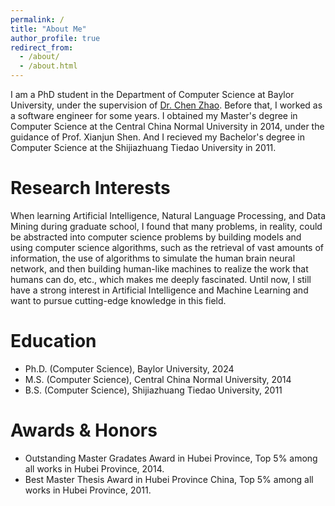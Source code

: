 ```yaml
---
permalink: /
title: "About Me"
author_profile: true
redirect_from: 
  - /about/
  - /about.html
---
```


I am a PhD student in the Department of Computer Science at Baylor University, under the supervision of [Dr. Chen Zhao](https://charliezhaoyinpeng.github.io/homepage/). Before that, I worked as a software engineer for some years. I obtained my Master's degree in Computer Science at the Central China Normal University in 2014, under the guidance of Prof. Xianjun Shen. And I recieved my Bachelor's degree in Computer Science at the Shijiazhuang Tiedao University in 2011. 

Research Interests
======
When learning Artificial Intelligence, Natural Language Processing, and Data Mining during graduate school, I found that many problems, in reality, could be abstracted into computer science problems by building models and using computer science algorithms, such as the retrieval of vast amounts of information, the use of algorithms to simulate the human brain neural network, and then building human-like machines to realize the work that humans can do, etc., which makes me deeply fascinated. Until now, I still have a strong interest in Artificial Intelligence and Machine Learning and want to pursue cutting-edge knowledge in this field.

Education
======
* Ph.D. (Computer Science), Baylor University, 2024
* M.S. (Computer Science), Central China Normal University, 2014
* B.S. (Computer Science), Shijiazhuang Tiedao University, 2011

Awards & Honors 
======
* Outstanding Master Gradates Award in Hubei Province, Top 5% among all works in Hubei Province, 2014. 
* Best Master Thesis Award in Hubei Province China, Top 5% among all works in Hubei Province, 2011.
